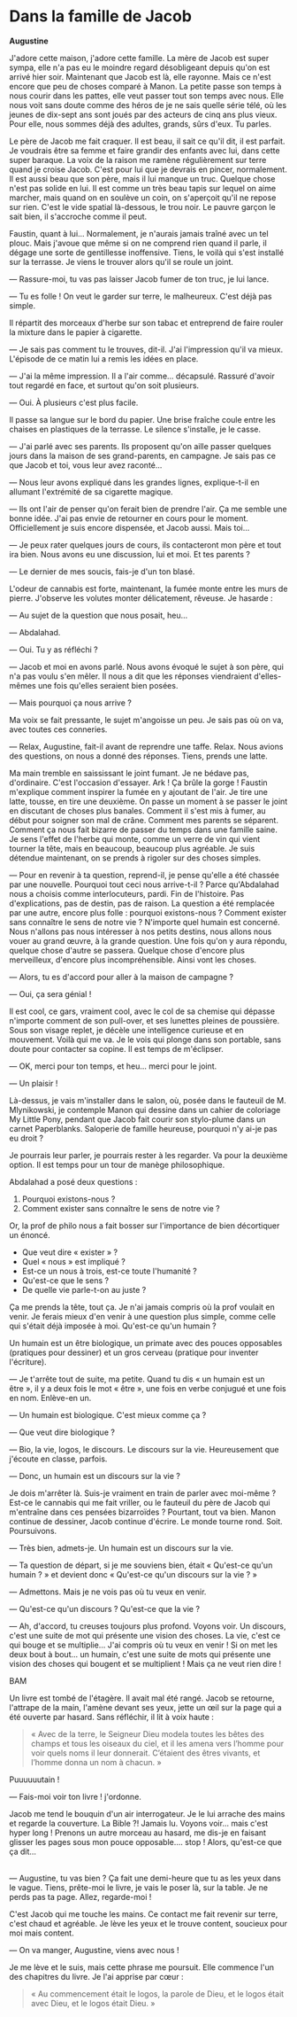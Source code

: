 # Dans la famille de Jacob

**Augustine**

J'adore cette maison, j'adore cette famille.
La mère de Jacob est super sympa, elle n'a pas eu le moindre regard désobligeant depuis qu'on est arrivé hier soir.
Maintenant que Jacob est là, elle rayonne.
Mais ce n'est encore que peu de choses comparé à Manon.
La petite passe son temps à nous courir dans les pattes, elle veut passer tout son temps avec nous.
Elle nous voit sans doute comme des héros de je ne sais quelle série télé, où les jeunes de dix-sept ans sont joués par des acteurs de cinq ans plus vieux.
Pour elle, nous sommes déjà des adultes, grands, sûrs d'eux.
Tu parles.

Le père de Jacob me fait craquer.
Il est beau, il sait ce qu'il dit, il est parfait.
Je voudrais être sa femme et faire grandir des enfants avec lui, dans cette super baraque.
La voix de la raison me ramène régulièrement sur terre quand je croise Jacob.
C'est pour lui que je devrais en pincer, normalement.
Il est aussi beau que son père, mais il lui manque un truc.
Quelque chose n'est pas solide en lui.
Il est comme un très beau tapis sur lequel on aime marcher, mais quand on en soulève un coin, on s'aperçoit qu'il ne repose sur rien.
C'est le vide spatial là-dessous, le trou noir.
Le pauvre garçon le sait bien, il s'accroche comme il peut.

Faustin, quant à lui...
Normalement, je n'aurais jamais traîné avec un tel plouc.
Mais j'avoue que même si on ne comprend rien quand il parle, il dégage une sorte de gentillesse inoffensive.
Tiens, le voilà qui s'est installé sur la terrasse.
Je viens le trouver alors qu'il se roule un joint.

— Rassure-moi, tu vas pas laisser Jacob fumer de ton truc, je lui lance.

— Tu es folle !
On veut le garder sur terre, le malheureux.
C'est déjà pas simple.

Il répartit des morceaux d'herbe sur son tabac et entreprend de faire rouler la mixture dans le papier à cigarette.

— Je sais pas comment tu le trouves, dit-il.
J'ai l'impression qu'il va mieux.
L'épisode de ce matin lui a remis les idées en place.

— J'ai la même impression.
Il a l'air comme... décapsulé.
Rassuré d'avoir tout regardé en face, et surtout qu'on soit plusieurs.

— Oui. À plusieurs c'est plus facile.

Il passe sa langue sur le bord du papier.
Une brise fraîche coule entre les chaises en plastiques de la terrasse.
Le silence s'installe, je le casse.

— J'ai parlé avec ses parents.
Ils proposent qu'on aille passer quelques jours dans la maison de ses grand-parents, en campagne.
Je sais pas ce que Jacob et toi, vous leur avez raconté...

— Nous leur avons expliqué dans les grandes lignes,
explique-t-il en allumant l'extrémité de sa cigarette magique.

— Ils ont l'air de penser qu'on ferait bien de prendre l'air.
Ça me semble une bonne idée.
J'ai pas envie de retourner en cours pour le moment.
Officiellement je suis encore dispensée, et Jacob aussi.
Mais toi...

— Je peux rater quelques jours de cours, ils contacteront mon père et tout ira bien.
Nous avons eu une discussion, lui et moi.
Et tes parents ?

— Le dernier de mes soucis, fais-je d'un ton blasé.

L'odeur de cannabis est forte, maintenant, la fumée monte entre les murs de pierre.
J'observe les volutes monter délicatement, rêveuse.
Je hasarde :

— Au sujet de la question que nous posait, heu...

— Abdalahad.

— Oui. Tu y as réfléchi ?

— Jacob et moi en avons parlé.
Nous avons évoqué le sujet à son père, qui n'a pas voulu s'en mêler.
Il nous a dit que les réponses viendraient d'elles-mêmes une fois qu'elles seraient bien posées.

— Mais pourquoi ça nous arrive ?

Ma voix se fait pressante, le sujet m'angoisse un peu.
Je sais pas où on va, avec toutes ces conneries.

— Relax, Augustine, fait-il avant de reprendre une taffe.
Relax.
Nous avions des questions, on nous a donné des réponses.
Tiens, prends une latte.

Ma main tremble en saississant le joint fumant.
Je ne bédave pas, d'ordinaire.
C'est l'occasion d'essayer.
Ark ! Ça brûle la gorge !
Faustin m'explique comment inspirer la fumée en y ajoutant de l'air.
Je tire une latte, tousse, en tire une deuxième.
On passe un moment à se passer le joint en discutant de choses plus banales.
Comment il s'est mis à fumer, au début pour soigner son mal de crâne.
Comment mes parents se séparent.
Comment ça nous fait bizarre de passer du temps dans une famille saine.
Je sens l'effet de l'herbe qui monte, comme un verre de vin qui vient tourner la tête, mais en beaucoup, beaucoup plus agréable.
Je suis détendue maintenant, on se prends à rigoler sur des choses simples.

— Pour en revenir à ta question, reprend-il,
je pense qu'elle a été chassée par une nouvelle.
Pourquoi tout ceci nous arrive-t-il ?
Parce qu'Abdalahad nous a choisis comme interlocuteurs, pardi.
Fin de l'histoire.
Pas d'explications, pas de destin, pas de raison.
La question a été remplacée par une autre, encore plus folle :
pourquoi existons-nous ?
Comment exister sans connaître le sens de notre vie ?
N'importe quel humain est concerné.
Nous n'allons pas nous intéresser à nos petits destins, nous allons nous vouer au grand œuvre, à la grande question.
Une fois qu'on y aura répondu, quelque chose d'autre se passera.
Quelque chose d'encore plus merveilleux, d'encore plus incompréhensible.
Ainsi vont les choses.

— Alors, tu es d'accord pour aller à la maison de campagne ?

— Oui, ça sera génial !

Il est cool, ce gars, vraiment cool, avec le col de sa chemise qui dépasse n'importe comment de son pull-over, et ses lunettes pleines de poussière.
Sous son visage replet, je décèle une intelligence curieuse et en mouvement.
Voilà qui me va.
Je le vois qui plonge dans son portable, sans doute pour contacter sa copine.
Il est temps de m'éclipser.

— OK, merci pour ton temps, et heu... merci pour le joint.

— Un plaisir !

Là-dessus, je vais m'installer dans le salon, où, posée dans le fauteuil de M. Mlynikowski, je contemple Manon qui dessine dans un cahier de coloriage My Little Pony, pendant que Jacob fait courir son stylo-plume dans un carnet Paperblanks.
Saloperie de famille heureuse, pourquoi n'y ai-je pas eu droit ?

Je pourrais leur parler, je pourrais rester à les regarder.
Va pour la deuxième option.
Il est temps pour un tour de manège philosophique.

Abdalahad a posé deux questions :

1. Pourquoi existons-nous ?
2. Comment exister sans connaître le sens de notre vie ?

Or, la prof de philo nous a fait bosser sur l'importance de bien décortiquer un énoncé.

* Que veut dire « exister » ?
* Quel « nous » est impliqué ?
* Est-ce un nous à trois, est-ce toute l'humanité ?
* Qu'est-ce que le sens ?
* De quelle vie parle-t-on au juste ?

Ça me prends la tête, tout ça.
Je n'ai jamais compris où la prof voulait en venir.
Je ferais mieux d'en venir à une question plus simple, comme celle qui s'était déjà imposée à moi.
Qu'est-ce qu'un humain ?

Un humain est un être biologique, un primate avec des pouces opposables (pratiques pour dessiner) et un gros cerveau (pratique pour inventer l'écriture).

— Je t'arrête tout de suite, ma petite.
Quand tu dis « un humain est un être », il y a deux fois le mot « être », une fois en verbe conjugué et une fois en nom.
Enlève-en un.

— Un humain est biologique.
C'est mieux comme ça ?

— Que veut dire biologique ?

— Bio, la vie, logos, le discours.
Le discours sur la vie.
Heureusement que j'écoute en classe, parfois.

— Donc, un humain est un discours sur la vie ?

Je dois m'arrêter là.
Suis-je vraiment en train de parler avec moi-même ?
Est-ce le cannabis qui me fait vriller, ou le fauteuil du père de Jacob qui m'entraîne dans ces pensées bizarroïdes ?
Pourtant, tout va bien.
Manon continue de dessiner, Jacob continue d'écrire.
Le monde tourne rond.
Soit. Poursuivons.

— Très bien, admets-je.
Un humain est un discours sur la vie.

— Ta question de départ, si je me souviens bien, était « Qu'est-ce qu'un humain ? » et devient donc « Qu'est-ce qu'un discours sur la vie ? »

— Admettons.
Mais je ne vois pas où tu veux en venir.

— Qu'est-ce qu'un discours ?
Qu'est-ce que la vie ?

— Ah, d'accord, tu creuses toujours plus profond.
Voyons voir.
Un discours, c'est une suite de mot qui présente une vision des choses.
La vie, c'est ce qui bouge et se multiplie...
J'ai compris où tu veux en venir !
Si on met les deux bout à bout...
un humain, c'est une suite de mots qui présente une vision des choses qui bougent et se multiplient !
Mais ça ne veut rien dire !

BAM

Un livre est tombé de l'étagère.
Il avait mal été rangé.
Jacob se retourne, l'attrape de la main, l'amène devant ses yeux, jette un œil sur la page qui a été ouverte par hasard.
Sans réfléchir, il lit à voix haute :

> « Avec de la terre, le Seigneur Dieu modela toutes les bêtes des champs et tous les oiseaux du ciel, et il les amena vers l’homme pour voir quels noms il leur donnerait.
C’étaient des êtres vivants, et l’homme donna un nom à chacun. »

Puuuuuutain !

— Fais-moi voir ton livre ! j'ordonne.

Jacob me tend le bouquin d'un air interrogateur.
Je le lui arrache des mains et regarde la couverture.
La Bible ?!
Jamais lu.
Voyons voir... mais c'est hyper long !
Prenons un autre morceau au hasard, me dis-je en faisant glisser les pages sous mon pouce opposable....
stop ! Alors, qu'est-ce que ça dit...<br /><br />

— Augustine, tu vas bien ?
Ça fait une demi-heure que tu as les yeux dans le vague.
Tiens, prête-moi le livre, je vais le poser là, sur la table.
Je ne perds pas ta page.
Allez, regarde-moi !

C'est Jacob qui me touche les mains.
Ce contact me fait revenir sur terre, c'est chaud et agréable.
Je lève les yeux et le trouve content, soucieux pour moi mais content.

— On va manger, Augustine, viens avec nous !

Je me lève et le suis, mais cette phrase me poursuit.
Elle commence l'un des chapitres du livre.
Je l'ai apprise par cœur :

> « Au commencement était le logos, la parole de Dieu, et le logos était avec Dieu, et le logos était Dieu. »
